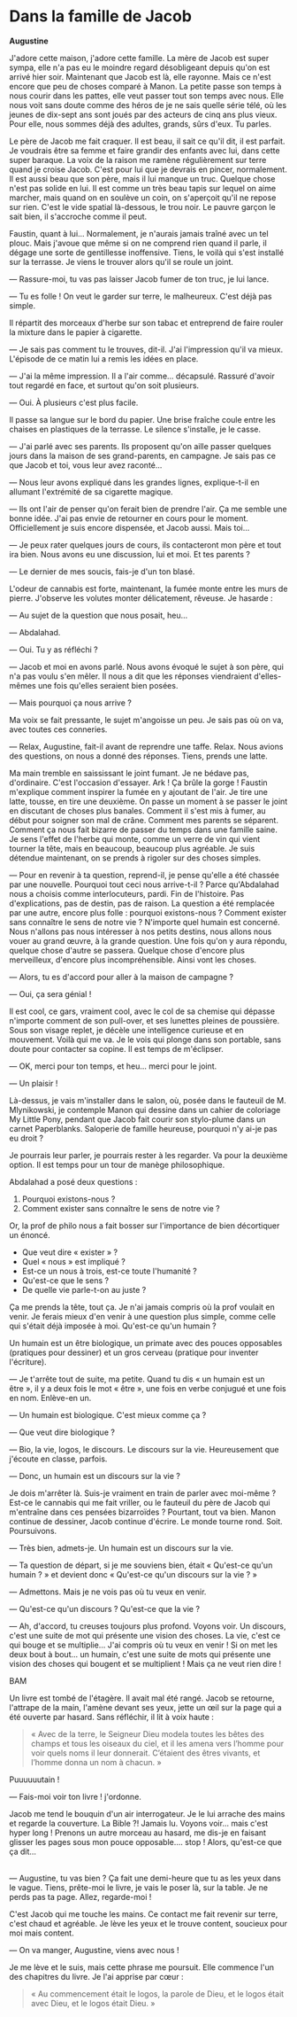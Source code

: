 # Dans la famille de Jacob

**Augustine**

J'adore cette maison, j'adore cette famille.
La mère de Jacob est super sympa, elle n'a pas eu le moindre regard désobligeant depuis qu'on est arrivé hier soir.
Maintenant que Jacob est là, elle rayonne.
Mais ce n'est encore que peu de choses comparé à Manon.
La petite passe son temps à nous courir dans les pattes, elle veut passer tout son temps avec nous.
Elle nous voit sans doute comme des héros de je ne sais quelle série télé, où les jeunes de dix-sept ans sont joués par des acteurs de cinq ans plus vieux.
Pour elle, nous sommes déjà des adultes, grands, sûrs d'eux.
Tu parles.

Le père de Jacob me fait craquer.
Il est beau, il sait ce qu'il dit, il est parfait.
Je voudrais être sa femme et faire grandir des enfants avec lui, dans cette super baraque.
La voix de la raison me ramène régulièrement sur terre quand je croise Jacob.
C'est pour lui que je devrais en pincer, normalement.
Il est aussi beau que son père, mais il lui manque un truc.
Quelque chose n'est pas solide en lui.
Il est comme un très beau tapis sur lequel on aime marcher, mais quand on en soulève un coin, on s'aperçoit qu'il ne repose sur rien.
C'est le vide spatial là-dessous, le trou noir.
Le pauvre garçon le sait bien, il s'accroche comme il peut.

Faustin, quant à lui...
Normalement, je n'aurais jamais traîné avec un tel plouc.
Mais j'avoue que même si on ne comprend rien quand il parle, il dégage une sorte de gentillesse inoffensive.
Tiens, le voilà qui s'est installé sur la terrasse.
Je viens le trouver alors qu'il se roule un joint.

— Rassure-moi, tu vas pas laisser Jacob fumer de ton truc, je lui lance.

— Tu es folle !
On veut le garder sur terre, le malheureux.
C'est déjà pas simple.

Il répartit des morceaux d'herbe sur son tabac et entreprend de faire rouler la mixture dans le papier à cigarette.

— Je sais pas comment tu le trouves, dit-il.
J'ai l'impression qu'il va mieux.
L'épisode de ce matin lui a remis les idées en place.

— J'ai la même impression.
Il a l'air comme... décapsulé.
Rassuré d'avoir tout regardé en face, et surtout qu'on soit plusieurs.

— Oui. À plusieurs c'est plus facile.

Il passe sa langue sur le bord du papier.
Une brise fraîche coule entre les chaises en plastiques de la terrasse.
Le silence s'installe, je le casse.

— J'ai parlé avec ses parents.
Ils proposent qu'on aille passer quelques jours dans la maison de ses grand-parents, en campagne.
Je sais pas ce que Jacob et toi, vous leur avez raconté...

— Nous leur avons expliqué dans les grandes lignes,
explique-t-il en allumant l'extrémité de sa cigarette magique.

— Ils ont l'air de penser qu'on ferait bien de prendre l'air.
Ça me semble une bonne idée.
J'ai pas envie de retourner en cours pour le moment.
Officiellement je suis encore dispensée, et Jacob aussi.
Mais toi...

— Je peux rater quelques jours de cours, ils contacteront mon père et tout ira bien.
Nous avons eu une discussion, lui et moi.
Et tes parents ?

— Le dernier de mes soucis, fais-je d'un ton blasé.

L'odeur de cannabis est forte, maintenant, la fumée monte entre les murs de pierre.
J'observe les volutes monter délicatement, rêveuse.
Je hasarde :

— Au sujet de la question que nous posait, heu...

— Abdalahad.

— Oui. Tu y as réfléchi ?

— Jacob et moi en avons parlé.
Nous avons évoqué le sujet à son père, qui n'a pas voulu s'en mêler.
Il nous a dit que les réponses viendraient d'elles-mêmes une fois qu'elles seraient bien posées.

— Mais pourquoi ça nous arrive ?

Ma voix se fait pressante, le sujet m'angoisse un peu.
Je sais pas où on va, avec toutes ces conneries.

— Relax, Augustine, fait-il avant de reprendre une taffe.
Relax.
Nous avions des questions, on nous a donné des réponses.
Tiens, prends une latte.

Ma main tremble en saississant le joint fumant.
Je ne bédave pas, d'ordinaire.
C'est l'occasion d'essayer.
Ark ! Ça brûle la gorge !
Faustin m'explique comment inspirer la fumée en y ajoutant de l'air.
Je tire une latte, tousse, en tire une deuxième.
On passe un moment à se passer le joint en discutant de choses plus banales.
Comment il s'est mis à fumer, au début pour soigner son mal de crâne.
Comment mes parents se séparent.
Comment ça nous fait bizarre de passer du temps dans une famille saine.
Je sens l'effet de l'herbe qui monte, comme un verre de vin qui vient tourner la tête, mais en beaucoup, beaucoup plus agréable.
Je suis détendue maintenant, on se prends à rigoler sur des choses simples.

— Pour en revenir à ta question, reprend-il,
je pense qu'elle a été chassée par une nouvelle.
Pourquoi tout ceci nous arrive-t-il ?
Parce qu'Abdalahad nous a choisis comme interlocuteurs, pardi.
Fin de l'histoire.
Pas d'explications, pas de destin, pas de raison.
La question a été remplacée par une autre, encore plus folle :
pourquoi existons-nous ?
Comment exister sans connaître le sens de notre vie ?
N'importe quel humain est concerné.
Nous n'allons pas nous intéresser à nos petits destins, nous allons nous vouer au grand œuvre, à la grande question.
Une fois qu'on y aura répondu, quelque chose d'autre se passera.
Quelque chose d'encore plus merveilleux, d'encore plus incompréhensible.
Ainsi vont les choses.

— Alors, tu es d'accord pour aller à la maison de campagne ?

— Oui, ça sera génial !

Il est cool, ce gars, vraiment cool, avec le col de sa chemise qui dépasse n'importe comment de son pull-over, et ses lunettes pleines de poussière.
Sous son visage replet, je décèle une intelligence curieuse et en mouvement.
Voilà qui me va.
Je le vois qui plonge dans son portable, sans doute pour contacter sa copine.
Il est temps de m'éclipser.

— OK, merci pour ton temps, et heu... merci pour le joint.

— Un plaisir !

Là-dessus, je vais m'installer dans le salon, où, posée dans le fauteuil de M. Mlynikowski, je contemple Manon qui dessine dans un cahier de coloriage My Little Pony, pendant que Jacob fait courir son stylo-plume dans un carnet Paperblanks.
Saloperie de famille heureuse, pourquoi n'y ai-je pas eu droit ?

Je pourrais leur parler, je pourrais rester à les regarder.
Va pour la deuxième option.
Il est temps pour un tour de manège philosophique.

Abdalahad a posé deux questions :

1. Pourquoi existons-nous ?
2. Comment exister sans connaître le sens de notre vie ?

Or, la prof de philo nous a fait bosser sur l'importance de bien décortiquer un énoncé.

* Que veut dire « exister » ?
* Quel « nous » est impliqué ?
* Est-ce un nous à trois, est-ce toute l'humanité ?
* Qu'est-ce que le sens ?
* De quelle vie parle-t-on au juste ?

Ça me prends la tête, tout ça.
Je n'ai jamais compris où la prof voulait en venir.
Je ferais mieux d'en venir à une question plus simple, comme celle qui s'était déjà imposée à moi.
Qu'est-ce qu'un humain ?

Un humain est un être biologique, un primate avec des pouces opposables (pratiques pour dessiner) et un gros cerveau (pratique pour inventer l'écriture).

— Je t'arrête tout de suite, ma petite.
Quand tu dis « un humain est un être », il y a deux fois le mot « être », une fois en verbe conjugué et une fois en nom.
Enlève-en un.

— Un humain est biologique.
C'est mieux comme ça ?

— Que veut dire biologique ?

— Bio, la vie, logos, le discours.
Le discours sur la vie.
Heureusement que j'écoute en classe, parfois.

— Donc, un humain est un discours sur la vie ?

Je dois m'arrêter là.
Suis-je vraiment en train de parler avec moi-même ?
Est-ce le cannabis qui me fait vriller, ou le fauteuil du père de Jacob qui m'entraîne dans ces pensées bizarroïdes ?
Pourtant, tout va bien.
Manon continue de dessiner, Jacob continue d'écrire.
Le monde tourne rond.
Soit. Poursuivons.

— Très bien, admets-je.
Un humain est un discours sur la vie.

— Ta question de départ, si je me souviens bien, était « Qu'est-ce qu'un humain ? » et devient donc « Qu'est-ce qu'un discours sur la vie ? »

— Admettons.
Mais je ne vois pas où tu veux en venir.

— Qu'est-ce qu'un discours ?
Qu'est-ce que la vie ?

— Ah, d'accord, tu creuses toujours plus profond.
Voyons voir.
Un discours, c'est une suite de mot qui présente une vision des choses.
La vie, c'est ce qui bouge et se multiplie...
J'ai compris où tu veux en venir !
Si on met les deux bout à bout...
un humain, c'est une suite de mots qui présente une vision des choses qui bougent et se multiplient !
Mais ça ne veut rien dire !

BAM

Un livre est tombé de l'étagère.
Il avait mal été rangé.
Jacob se retourne, l'attrape de la main, l'amène devant ses yeux, jette un œil sur la page qui a été ouverte par hasard.
Sans réfléchir, il lit à voix haute :

> « Avec de la terre, le Seigneur Dieu modela toutes les bêtes des champs et tous les oiseaux du ciel, et il les amena vers l’homme pour voir quels noms il leur donnerait.
C’étaient des êtres vivants, et l’homme donna un nom à chacun. »

Puuuuuutain !

— Fais-moi voir ton livre ! j'ordonne.

Jacob me tend le bouquin d'un air interrogateur.
Je le lui arrache des mains et regarde la couverture.
La Bible ?!
Jamais lu.
Voyons voir... mais c'est hyper long !
Prenons un autre morceau au hasard, me dis-je en faisant glisser les pages sous mon pouce opposable....
stop ! Alors, qu'est-ce que ça dit...<br /><br />

— Augustine, tu vas bien ?
Ça fait une demi-heure que tu as les yeux dans le vague.
Tiens, prête-moi le livre, je vais le poser là, sur la table.
Je ne perds pas ta page.
Allez, regarde-moi !

C'est Jacob qui me touche les mains.
Ce contact me fait revenir sur terre, c'est chaud et agréable.
Je lève les yeux et le trouve content, soucieux pour moi mais content.

— On va manger, Augustine, viens avec nous !

Je me lève et le suis, mais cette phrase me poursuit.
Elle commence l'un des chapitres du livre.
Je l'ai apprise par cœur :

> « Au commencement était le logos, la parole de Dieu, et le logos était avec Dieu, et le logos était Dieu. »
